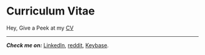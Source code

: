 # Curriculum Vitae

Hey, Give a Peek at my [CV](https://shanmuga-raj.github.io/CV/)

***
***Check me on:*** [LinkedIn](https://www.linkedin.com/in/its-shanmugaraj/), [reddit](https://www.reddit.com/user/Shanmuga-raj), [Keybase](https://keybase.io/shanmugaraj).
